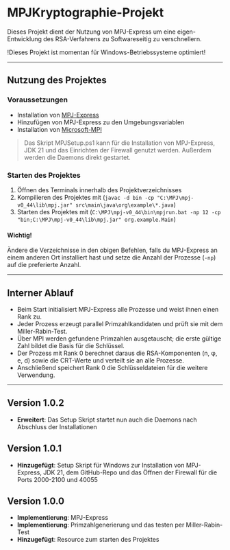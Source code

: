 # MPJKryptographie-Projekt

Dieses Projekt dient der Nutzung von MPJ-Express um eine eigen-Entwicklung des RSA-Verfahrens zu Softwareseitig
zu verschnellern.

!Dieses Projekt ist momentan für Windows-Betriebssysteme optimiert!

________________

## Nutzung des Projektes
### Voraussetzungen
- Installation von [MPJ-Express](https://mpj-express.org/)
- Hinzufügen von MPJ-Express zu den Umgebungsvariablen
- Installation von [Microsoft-MPI](https://learn.microsoft.com/de-de/message-passing-interface/microsoft-mpi)
> Das Skript MPJSetup.ps1 kann für die Installation von MPJ-Express, JDK 21 und das Einrichten der Firewall genutzt werden. Außerdem werden die Daemons direkt gestartet.

### Starten des Projektes
1. Öffnen des Terminals innerhalb des Projektverzeichnisses
2. Kompilieren des Projektes mit (`javac -d bin -cp "C:\MPJ\mpj-v0_44\lib\mpj.jar" src\main\java\org\example\*.java`)
3. Starten des Projektes mit (`C:\MPJ\mpj-v0_44\bin\mpjrun.bat -np 12 -cp "bin;C:\MPJ\mpj-v0_44\lib\mpj.jar" org.example.Main`)

#### Wichtig!
Ändere die Verzeichnisse in den obigen Befehlen, falls du MPJ-Express an einem anderen Ort installiert hast
und setze die Anzahl der Prozesse (`-np`) auf die preferierte Anzahl.
________________
## Interner Ablauf
- Beim Start initialisiert MPJ-Express alle Prozesse und weist ihnen einen Rank zu.
- Jeder Prozess erzeugt parallel Primzahlkandidaten und prüft sie mit dem Miller-Rabin-Test.
- Über MPI werden gefundene Primzahlen ausgetauscht; die erste gültige Zahl bildet die Basis für die Schlüssel.
- Der Prozess mit Rank 0 berechnet daraus die RSA-Komponenten (n, φ, e, d) sowie die CRT-Werte und verteilt sie an alle Prozesse.
- Anschließend speichert Rank 0 die Schlüsseldateien für die weitere Verwendung.
________________
## Version 1.0.2
- **Erweitert**: Das Setup Skript startet nun auch die Daemons nach Abschluss der Installationen

## Version 1.0.1
- **Hinzugefügt**: Setup Skript für Windows zur Installation von MPJ-Express, JDK 21, dem GitHub-Repo und das Öffnen der Firewall für die Ports 2000-2100 und 40055

## Version 1.0.0
- **Implementierung**: MPJ-Express
- **Implementierung**: Primzahlgenerierung und das testen per Miller-Rabin-Test
- **Hinzugefügt**: Resource zum starten des Projektes
